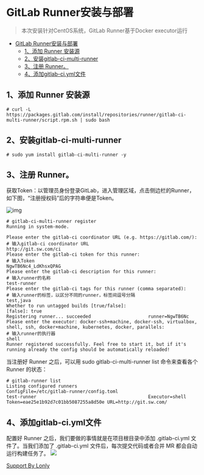# GitLab Runner安装与部署

> 本次安装针对CentOS系统，GitLab Runner基于Docker executor运行
> 

<!-- TOC -->

- [GitLab Runner安装与部署](#gitlab-runner)
    - [1、添加 Runner 安装源](#1-runner)
    - [2、安装gitlab-ci-multi-runner](#2-gitlab-ci-multi-runner)
    - [3、注册 Runner。](#3-runner)
    - [4、添加gitlab-ci.yml文件](#4-gitlab-ci-yml)

<!-- /TOC -->

## 1、添加 Runner 安装源
```
# curl -L https://packages.gitlab.com/install/repositories/runner/gitlab-ci-multi-runner/script.rpm.sh | sudo bash
```

## 2、安装gitlab-ci-multi-runner
```
# sudo yum install gitlab-ci-multi-runner -y
```

## 3、注册 Runner。
获取Token：以管理员身份登录GitLab，进入管理区域，点击侧边栏的Runner，如下图，“注册授权码”后的字符串便是Token。

![img](http://omdis1w10.bkt.clouddn.com/gitlab-ci-runner-token-setting.png)

```
# gitlab-ci-multi-runner register
Running in system-mode.                            
                                                   
Please enter the gitlab-ci coordinator URL (e.g. https://gitlab.com/):
# 输入gitlab-ci coordinator URL
http://git.sw.com/ci
Please enter the gitlab-ci token for this runner:
# 输入Token
NgwTB6Nc4_LdKhsxQPAG
Please enter the gitlab-ci description for this runner:
# 输入runner的名称
test-runner
Please enter the gitlab-ci tags for this runner (comma separated):
# 输入runner的标签，以区分不同的runner，标签间逗号分隔
test,java
Whether to run untagged builds [true/false]:
[false]: true
Registering runner... succeeded                     runner=NgwTB6Nc
Please enter the executor: docker-ssh+machine, docker-ssh, virtualbox, shell, ssh, docker+machine, kubernetes, docker, parallels:
# 输入runner的执行器
shell
Runner registered successfully. Feel free to start it, but if it's running already the config should be automatically reloaded! 
```

当注册好 Runner 之后，可以用 sudo gitlab-ci-multi-runner list 命令来查看各个 Runner 的状态：
```
# gitlab-runner list
Listing configured runners                          ConfigFile=/etc/gitlab-runner/config.toml
test-runner                                         Executor=shell Token=eae25e1b92d7c01bb5087255a8d50e URL=http://git.sw.com/
```

## 4、添加gitlab-ci.yml文件
配置好 Runner 之后，我们要做的事情就是在项目根目录中添加 .gitlab-ci.yml 文件了。当我们添加了 .gitlab-ci.yml 文件后，每次提交代码或者合并 MR 都会自动运行构建任务了。
![](http://omdis1w10.bkt.clouddn.com/gitlab-add-yml.png)


[Support By Lonly](mailto:lonly197@gmail.com)


